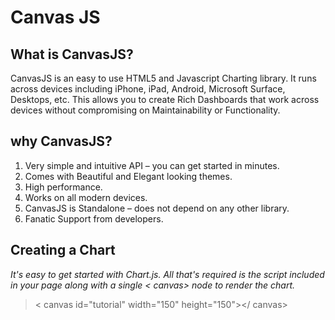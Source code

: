 # Canvas JS

## **What is CanvasJS?**
CanvasJS is an easy to use HTML5 and Javascript Charting library. It runs across devices including iPhone, iPad, Android, Microsoft Surface, Desktops, etc. This allows you to create Rich Dashboards that work across devices without compromising on Maintainability or Functionality.

## **why CanvasJS?**
1. Very simple and intuitive API – you can get started in minutes.
2. Comes with Beautiful and Elegant looking themes.
3. High performance.
4. Works on all modern devices.
5. CanvasJS is Standalone – does not depend on any other library.
6. Fanatic Support from developers.

## **Creating a Chart**
*It's easy to get started with Chart.js. All that's required is the script included in your page along with a single < canvas> node to render the chart.*

> < canvas id="tutorial" width="150" height="150"></ canvas>
